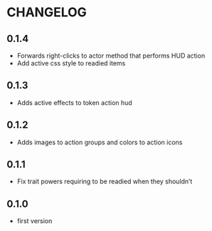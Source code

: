 # CHANGELOG

## 0.1.4

- Forwards right-clicks to actor method that performs HUD action
- Add active css style to readied items

## 0.1.3

- Adds active effects to token action hud

## 0.1.2

- Adds images to action groups and colors to action icons

## 0.1.1

- Fix trait powers requiring to be readied when they shouldn’t

## 0.1.0

- first version
